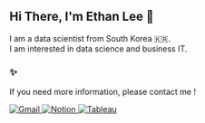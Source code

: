 ## Hi There, I'm Ethan Lee 👋  

I am a data scientist from South Korea 🇰🇷.<br/>
I am interested in data science and business IT.


### ✨
If you need more information, please contact me !

<a href="mailto:seungwoonlee90@gmail.com">
<img alt="Gmail" src ="https://img.shields.io/badge/Gmail-D14836?style=for-the-badge&logo=gmail&logoColor=white"/>
</a>
<a href="https://veil-jonquil-16f.notion.site/ethanlogue-74857314286d45dd92c7a7fc41b98549" target="_blank">
<img alt="Notion" src ="https://img.shields.io/badge/Notion-000000?style=for-the-badge&logo=Notion&logoColor=white"/>
</a>
<a href="https://public.tableau.com/app/profile/seungwoonlee" target="_blank">
<img alt="Tableau" src ="https://img.shields.io/badge/Tableau-ffffff?style=for-the-badge&logo=Tableau&logoColor=black"/>
</a>

